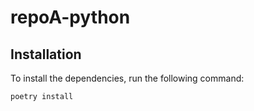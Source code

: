 # repoA-python

## Installation

To install the dependencies, run the following command:

```sh
poetry install
```